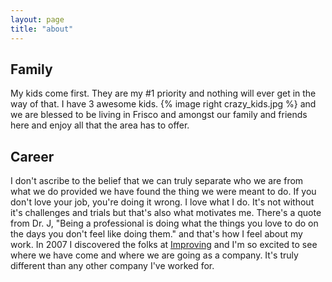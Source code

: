 ```yaml
---
layout: page
title: "about"
---
```


Family
------
My kids come first. They are my #1 priority and nothing will ever get in the way of that. I have 3 awesome kids. {% image right crazy_kids.jpg %} and we are blessed to be living in Frisco and amongst our family and friends here and enjoy all that the area has to offer.

Career
------
I don't ascribe to the belief that we can truly separate who we are from what we do provided we have found the thing we
were meant to do. If you don't love your job, you're doing it wrong. I love what I do. It's not without it's challenges
and trials but that's also what motivates me. There's a quote from Dr. J, "Being a professional is doing what the things you love to do on the days you don't feel like doing them." and that's how I feel about my work. In 2007 I discovered the folks at [Improving](http://improving.com) and I'm so excited to see where we have come and where we are going as a
company. It's truly different than any other company I've worked for.

